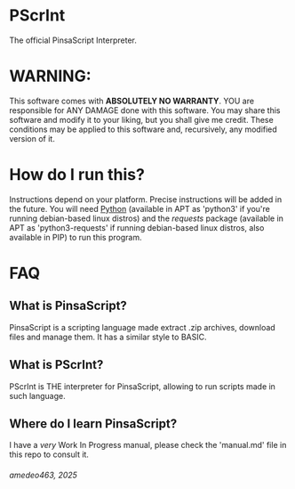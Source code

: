 # PScrInt
The official PinsaScript Interpreter.

# WARNING:
This software comes with **ABSOLUTELY NO WARRANTY**.
YOU are responsible for ANY DAMAGE done with this software.
You may share this software and modify it to your liking, but you shall give me credit.
These conditions may be applied to this software and, recursively, any modified version of it.

# How do I run this?
Instructions depend on your platform. Precise instructions will be added in the future.
You will need [Python](https://www.python.org) (available in APT as 'python3' if you're running debian-based linux distros) and the *requests* package (available in APT as 'python3-requests' if running debian-based linux distros, also available in PIP) to run this program.

# FAQ
## What is PinsaScript?
PinsaScript is a scripting language made extract .zip archives, download files and manage them.
It has a similar style to BASIC.

## What is PScrInt?
PScrInt is THE interpreter for PinsaScript, allowing to run scripts made in such language.

## Where do I learn PinsaScript?
I have a *very* Work In Progress manual, please check the 'manual.md' file in this repo to consult it.


###### amedeo463, 2025
